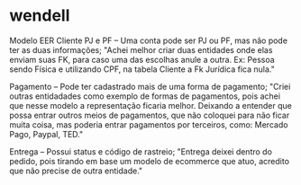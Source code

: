 # wendell
Modelo EER
Cliente PJ e PF – Uma conta pode ser PJ ou PF, mas não pode ter as duas informações;
"Achei melhor criar duas entidades onde elas enviam suas FK, para caso uma das escolhas anule a outra. Ex: Pessoa sendo Física e utilizando CPF, na tabela Cliente a Fk Jurídica fica nula."

Pagamento – Pode ter cadastrado mais de uma forma de pagamento;
"Criei outras entidadades como exemplo de formas de pagamentos, pois achei que nesse modelo a representação ficaria melhor. Deixando a entender que possa entrar outros meios de pagamentos, que não coloquei para não ficar muita coisa, mas poderia entrar pagamentos por terceiros, como: Mercado Pago, Paypal, TED."

Entrega – Possui status e código de rastreio;
"Entrega deixei dentro do pedido, pois tirando em base um modelo de ecommerce que atuo, acredito que não precise de outra entidade."
